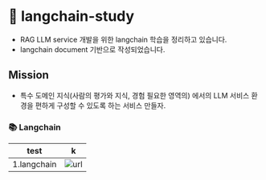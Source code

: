 # 🤖 langchain-study

* RAG LLM service 개발을 위한 langchain 학습을 정리하고 있습니다. 
* langchain document 기반으로 작성되었습니다. 



## Mission
* 특수 도메인 지식(사람의 평가와 지식, 경험 필요한 영역의) 에서의 LLM 서비스 환경을 편하게 구성할 수 있도록 하는 서비스 만들자.

### 📚 Langchain
| test | k |
| --- | --- |
| 1.langchain | ![url]("http://www.naver.com") 


